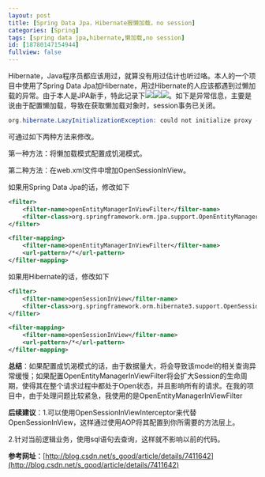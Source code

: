 ```yaml
---
layout: post
title: [Spring Data Jpa，Hibernate报懒加载，no session]
categories: [Spring]
tags: [spring data jpa,hibernate,懒加载,no session]
id: [18780147154944]
fullview: false
---
```


Hibernate，Java程序员都应该用过，就算没有用过估计也听过咯。本人的一个项目中使用了Spring Data Jpa加Hibernate，用过Hibernate的人应该都遇到过懒加载的异常。由于本人是JPA新手，特此记录下![](http://img.baidu.com/hi/jx2/j_0028.gif)![](http://img.baidu.com/hi/jx2/j_0028.gif)![](http://img.baidu.com/hi/jx2/j_0028.gif)。如下是异常信息，主要是说由于配置懒加载，导致在获取懒加载对象时，session事务已关闭。

```java
org.hibernate.LazyInitializationException: could not initialize proxy - no Session
```

可通过如下两种方法来修改。

第一种方法：将懒加载模式配置成饥渴模式。

第二种方法：在web.xml文件中增加OpenSessionInView。

如果用Spring Data Jpa的话，修改如下


```xml
<filter>
    <filter-name>openEntityManagerInViewFilter</filter-name>
    <filter-class>org.springframework.orm.jpa.support.OpenEntityManagerInViewFilter</filter-class>
</filter>

<filter-mapping>
    <filter-name>openEntityManagerInViewFilter</filter-name>
    <url-pattern>/*</url-pattern>
</filter-mapping>
```

如果用Hibernate的话，修改如下

```xml
<filter>
    <filter-name>openSessionInView</filter-name>
    <filter-class>org.springframework.orm.hibernate3.support.OpenSessionInViewFilter</filter-class>
</filter>

<filter-mapping>
    <filter-name>openSessionInView</filter-name>
    <url-pattern>/*</url-pattern>
</filter-mapping>
```

**总结**：如果配置成饥渴模式的话，由于数据量大，将会导致该model的相关查询异常缓慢；如果配置OpenEntityManagerInViewFilter将会扩大Session的生命周期，使得其在整个请求过程中都处于Open状态，并且影响所有的请求。在我的项目中，由于处理问题比较紧急，我使用的是OpenEntityManagerInViewFilter

**后续建议**：1.可以使用OpenSessionInViewInterceptor来代替OpenSessionInView，这样通过使用AOP将其配置到你所需要的方法层上。

2.针对当前逻辑业务，使用sql语句去查询，这样就不影响以前的代码。

**参考网址**：[http://blog.csdn.net/s_good/article/details/7411642](http://blog.csdn.net/s_good/article/details/7411642) 


